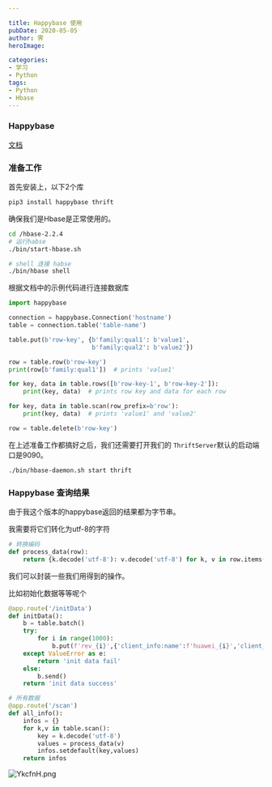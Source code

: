 ```yaml
---

title: Happybase 使用
pubDate: 2020-05-05
author: 霁
heroImage:

categories:
- 学习
- Python
tags:
- Python
- Hbase
---
```




### Happybase

[文档](https://happybase.readthedocs.io/en/latest/index.html)

### 准备工作

首先安装上，以下2个库

```bash
pip3 install happybase thrift
```

确保我们是Hbase是正常使用的。

```bash
cd /hbase-2.2.4
# 运行habse
./bin/start-hbase.sh

# shell 连接 habse
./bin/hbase shell

```

根据文档中的示例代码进行连接数据库

```python
import happybase

connection = happybase.Connection('hostname')
table = connection.table('table-name')

table.put(b'row-key', {b'family:qual1': b'value1',
                       b'family:qual2': b'value2'})

row = table.row(b'row-key')
print(row[b'family:qual1'])  # prints 'value1'

for key, data in table.rows([b'row-key-1', b'row-key-2']):
    print(key, data)  # prints row key and data for each row

for key, data in table.scan(row_prefix=b'row'):
    print(key, data)  # prints 'value1' and 'value2'

row = table.delete(b'row-key')
```

在上述准备工作都搞好之后，我们还需要打开我们的 `ThriftServer`默认的启动端口是9090。

```bash
./bin/hbase-daemon.sh start thrift
```

### Happybase 查询结果

由于我这个版本的happybase返回的结果都为字节串。

我需要将它们转化为utf-8的字符

```python
# 转换编码
def process_data(row):
    return {k.decode('utf-8'): v.decode('utf-8') for k, v in row.items()}
```

我们可以封装一些我们用得到的操作。

比如初始化数据等等呢个

```python
@app.route('/initData')
def initData():
    b = table.batch()
    try:
        for i in range(1000):
            b.put(f'rev_{i}',{'client_info:name':f'huawei_{i}','client_info:data':'xyz','client_info:sensor_data':'xxxx'})
    except ValueError as e:
        return 'init data fail'
    else:
        b.send()
    return 'init data success'

# 所有数据
@app.route('/scan')
def all_info():
    infos = {} 
    for k,v in table.scan():
        key = k.decode('utf-8')
        values = process_data(v)
        infos.setdefault(key,values)
    return infos
```

![YkcfnH.png](https://s1.ax1x.com/2020/05/06/YkcfnH.png)